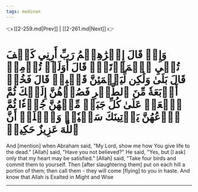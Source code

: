 ```yaml
---
tags: medinan
---
```


👈 [[2-259.md|Prev]] | [[2-261.md|Next]] 👉

# وَإِذۡ قَالَ إِبۡرَٰهِـۧمُ رَبِّ أَرِنِي كَيۡفَ تُحۡيِ ٱلۡمَوۡتَىٰۖ قَالَ أَوَلَمۡ تُؤۡمِنۖ قَالَ بَلَىٰ وَلَٰكِن لِّيَطۡمَئِنَّ قَلۡبِيۖ قَالَ فَخُذۡ أَرۡبَعَةٗ مِّنَ ٱلطَّيۡرِ فَصُرۡهُنَّ إِلَيۡكَ ثُمَّ ٱجۡعَلۡ عَلَىٰ كُلِّ جَبَلٖ مِّنۡهُنَّ جُزۡءٗا ثُمَّ ٱدۡعُهُنَّ يَأۡتِينَكَ سَعۡيٗاۚ وَٱعۡلَمۡ أَنَّ ٱللَّهَ عَزِيزٌ حَكِيمٞ

And [mention] when Abraham said, "My Lord, show me how You give life to the dead." [Allah] said, "Have you not believed?" He said, "Yes, but [I ask] only that my heart may be satisfied." [Allah] said, "Take four birds and commit them to yourself. Then [after slaughtering them] put on each hill a portion of them; then call them - they will come [flying] to you in haste. And know that Allah is Exalted in Might and Wise

---


